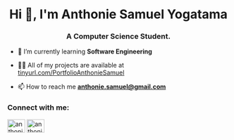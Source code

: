 <h1 align="center">Hi 👋, I'm Anthonie Samuel Yogatama</h1>
<h3 align="center">A Computer Science Student.</h3>

- 🌱 I’m currently learning **Software Engineering**

- 👨‍💻 All of my projects are available at [tinyurl.com/PortfolioAnthonieSamuel](tinyurl.com/PortfolioAnthonieSamuel)

- 📫 How to reach me **anthonie.samuel@gmail.com**

<h3 align="left">Connect with me:</h3>
<p align="left">
<a href="https://linkedin.com/in/anthoniesamuel" target="blank"><img align="center" src="https://raw.githubusercontent.com/rahuldkjain/github-profile-readme-generator/master/src/images/icons/Social/linked-in-alt.svg" alt="anthoniesamuel" height="30" width="40" /></a>
<a href="https://instagram.com/anthoniesamuel" target="blank"><img align="center" src="https://raw.githubusercontent.com/rahuldkjain/github-profile-readme-generator/master/src/images/icons/Social/instagram.svg" alt="anthoniesamuel" height="30" width="40" /></a>
</p>
